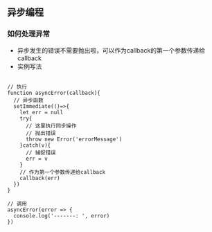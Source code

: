 ## 异步编程

### 如何处理异常
- 异步发生的错误不需要抛出啦，可以作为callback的第一个参数传递给callback
- 实例写法
```
 
// 执行
function asyncError(callback){
  // 异步函数
  setImmediate(()=>{
    let err = null
    try{
      // 这里执行同步操作
      // 抛出错误
      throw new Error('errorMessage')
    }catch(v){
      // 捕捉错误
      err = v
    }
    // 作为第一个参数传递给callback
    callback(err)
  })
}

// 调用
asyncError(error => {
  console.log('-------: ', error)
})

```